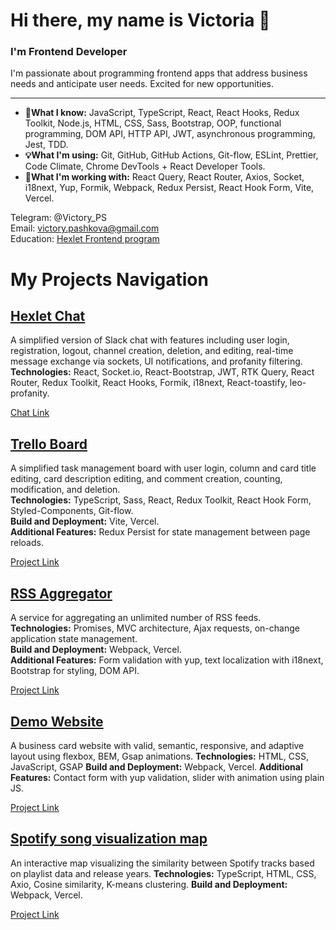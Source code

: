 # Hi there, my name is Victoria 👋

### I'm Frontend Developer

I'm passionate about programming frontend apps that address business needs and anticipate user needs. Excited for new opportunities.

---

- **🧠What I know:** JavaScript, TypeScript, React, React Hooks, Redux Toolkit, Node.js, HTML, CSS, Sass, Bootstrap, OOP, functional programming, DOM API, HTTP API, JWT, asynchronous programming, Jest, TDD.
- **💡What I'm using:** Git, GitHub, GitHub Actions, Git-flow, ESLint, Prettier, Code Climate, Chrome DevTools + React Developer Tools.
- **🚀What I'm working with:** React Query, React Router, Axios, Socket, i18next, Yup, Formik, Webpack, Redux Persist, React Hook Form, Vite, Vercel.

Telegram: @Victory_PS  
Email: victory.pashkova@gmail.com  
Education: [Hexlet Frontend program](https://ru.hexlet.io/programs/frontend)

# My Projects Navigation

## [Hexlet Chat](https://github.com/VictoryPashkova/frontend-project-12)
A simplified version of Slack chat with features including user login, registration, logout, channel creation, deletion, and editing, real-time message exchange via sockets, UI notifications, and profanity filtering.  
**Technologies:** React, Socket.io, React-Bootstrap, JWT, RTK Query, React Router, Redux Toolkit, React Hooks, Formik, i18next, React-toastify, leo-profanity.

[Chat Link](https://frontend-project-12-3cjf.onrender.com)

## [Trello Board](https://github.com/VictoryPashkova/react_trello-board)
A simplified task management board with user login, column and card title editing, card description editing, and comment creation, counting, modification, and deletion.  
**Technologies:** TypeScript, Sass, React, Redux Toolkit, React Hook Form, Styled-Components, Git-flow.  
**Build and Deployment:** Vite, Vercel.  
**Additional Features:** Redux Persist for state management between page reloads.

[Project Link](https://react-trello-board.vercel.app/)

## [RSS Aggregator](https://github.com/VictoryPashkova/frontend-project-11)
A service for aggregating an unlimited number of RSS feeds.  
**Technologies:** Promises, MVC architecture, Ajax requests, on-change application state management.  
**Build and Deployment:** Webpack, Vercel.  
**Additional Features:** Form validation with yup, text localization with i18next, Bootstrap for styling, DOM API.

[Project Link](https://frontend-project-11-git-main-victorypashkovas-projects.vercel.app/)

## [Demo Website](https://github.com/VictoryPashkova/frontend-project-demo-web)
A business card website with valid, semantic, responsive, and adaptive layout using flexbox, BEM, Gsap animations. 
**Technologies:** HTML, CSS, JavaScript, GSAP
**Build and Deployment:** Webpack, Vercel.
**Additional Features:** Contact form with yup validation, slider with animation using plain JS.

[Project Link](https://frontend-project-demo-web.vercel.app/) 

## [Spotify song visualization map](https://github.com/VictoryPashkova/spotify-song-visualization)
An interactive map visualizing the similarity between Spotify tracks based on playlist data and release years.
**Technologies:** TypeScript, HTML, CSS, Axio, Cosine similarity, K-means clustering.
**Build and Deployment:** Webpack, Vercel. 

[Project Link](https://spotify-song-visualization-git-main-victorypashkovas-projects.vercel.app/)

<!--
**VictoryPashkova/VictoryPashkova** is a ✨ _special_ ✨ repository because its `README.md` (this file) appears on your GitHub profile.

Here are some ideas to get you started:

- 🔭 I’m currently working on ...
- 🌱 I’m currently learning ...
- 👯 I’m looking to collaborate on ...
- 🤔 I’m looking for help with ...
- 💬 Ask me about ...
- 📫 How to reach me: ...
- 😄 Pronouns: ...
- ⚡ Fun fact: ...
-->
